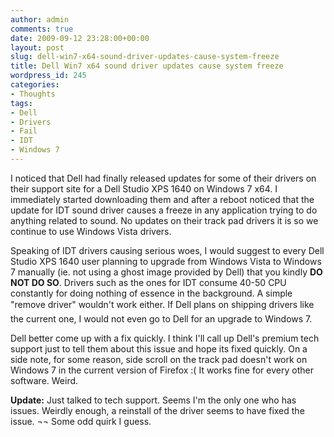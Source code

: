 ```yaml
---
author: admin
comments: true
date: 2009-09-12 23:28:00+00:00
layout: post
slug: dell-win7-x64-sound-driver-updates-cause-system-freeze
title: Dell Win7 x64 sound driver updates cause system freeze
wordpress_id: 245
categories:
- Thoughts
tags:
- Dell
- Drivers
- Fail
- IDT
- Windows 7
---
```


I noticed that Dell had finally released updates for some of their drivers on their support site for a Dell Studio XPS 1640 on Windows 7 x64. I immediately started downloading them and after a reboot noticed that the update for IDT sound driver causes a freeze in any application trying to do anything related to sound. No updates on their track pad drivers it is so we continue to use Windows Vista drivers.

Speaking of IDT drivers causing serious woes, I would suggest to every Dell Studio XPS 1640 user planning to upgrade from Windows Vista to Windows 7 manually (ie. not using a ghost image provided by Dell) that you kindly **DO NOT DO SO**. Drivers such as the ones for IDT consume 40-50 CPU constantly for doing nothing of essence in the background. A simple "remove driver" wouldn't work either. If Dell plans on shipping drivers like the current one, I would not even go to Dell for an upgrade to Windows 7.

Dell better come up with a fix quickly. I think I'll call up Dell's premium tech support just to tell them about this issue and hope its fixed quickly. On a side note, for some reason, side scroll on the track pad doesn't work on Windows 7 in the current version of Firefox :( It works fine for every other software. Weird.

**Update:** Just talked to tech support. Seems I'm the only one who has issues. Weirdly enough, a reinstall of the driver seems to have fixed the issue. ¬¬ Some odd quirk I guess.
